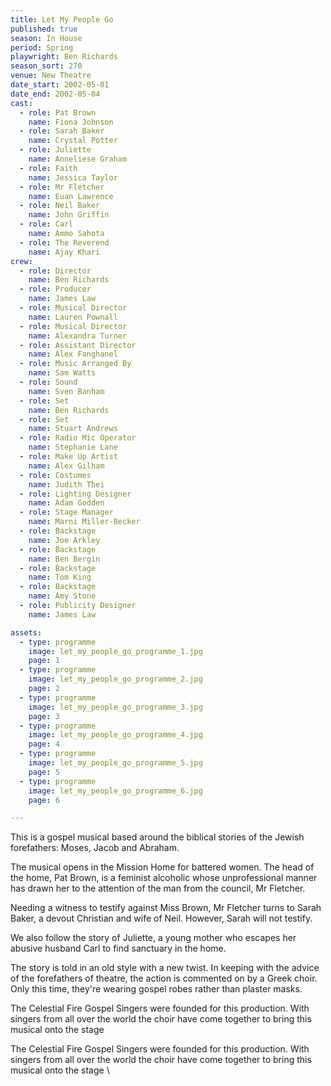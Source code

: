 ```yaml
---
title: Let My People Go
published: true
season: In House
period: Spring
playwright: Ben Richards
season_sort: 270
venue: New Theatre
date_start: 2002-05-01
date_end: 2002-05-04
cast:
  - role: Pat Brown
    name: Fiona Johnson
  - role: Sarah Baker
    name: Crystal Potter
  - role: Juliette
    name: Anneliese Graham
  - role: Faith
    name: Jessica Taylor
  - role: Mr Fletcher
    name: Euan Lawrence
  - role: Neil Baker
    name: John Griffin
  - role: Carl
    name: Ammo Sahota
  - role: The Reverend
    name: Ajay Khari
crew:
  - role: Director
    name: Ben Richards
  - role: Producer
    name: James Law
  - role: Musical Director
    name: Lauren Pownall
  - role: Musical Director
    name: Alexandra Turner
  - role: Assistant Director
    name: Alex Fanghanel
  - role: Music Arranged By
    name: Sam Watts
  - role: Sound
    name: Sven Banham
  - role: Set
    name: Ben Richards
  - role: Set
    name: Stuart Andrews
  - role: Radio Mic Operator
    name: Stephanie Lane
  - role: Make Up Artist
    name: Alex Gilham
  - role: Costumes
    name: Judith Thei
  - role: Lighting Designer
    name: Adam Godden
  - role: Stage Manager
    name: Marni Miller-Becker
  - role: Backstage
    name: Joe Arkley
  - role: Backstage
    name: Ben Bergin
  - role: Backstage
    name: Tom King
  - role: Backstage
    name: Amy Stone
  - role: Publicity Designer
    name: James Law

assets:
  - type: programme
    image: let_my_people_go_programme_1.jpg
    page: 1
  - type: programme
    image: let_my_people_go_programme_2.jpg
    page: 2
  - type: programme
    image: let_my_people_go_programme_3.jpg
    page: 3
  - type: programme
    image: let_my_people_go_programme_4.jpg
    page: 4
  - type: programme
    image: let_my_people_go_programme_5.jpg
    page: 5
  - type: programme
    image: let_my_people_go_programme_6.jpg
    page: 6

---
```




This is a gospel musical based around the biblical stories of the Jewish forefathers: Moses, Jacob and Abraham.

The musical opens in the Mission Home for battered women. The head of the home, Pat Brown, is a feminist alcoholic whose unprofessional manner has drawn her to the attention of the man from the council, Mr Fletcher.

Needing a witness to testify against Miss Brown, Mr Fletcher turns to Sarah Baker, a devout Christian and wife of Neil. However, Sarah will not testify.

We also follow the story of Juliette, a young mother who escapes her abusive husband Carl to find sanctuary in the home.

The story is told in an old style with a new twist. In keeping with the advice of the forefathers of theatre, the action is commented on by a Greek choir. Only this time, they're wearing gospel robes rather than plaster masks.

The Celestial Fire Gospel Singers were founded for this production. With singers from all over the world the choir have come together to bring this musical onto the stage


The Celestial Fire Gospel Singers were founded for this production. With singers from all over the world the choir have come together to bring this musical onto the stage \\
